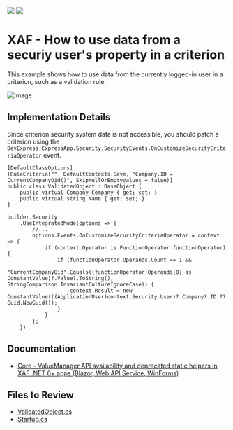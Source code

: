 <!-- default badges list -->
[![](https://img.shields.io/badge/Open_in_DevExpress_Support_Center-FF7200?style=flat-square&logo=DevExpress&logoColor=white)](https://supportcenter.devexpress.com/ticket/details/E3945)
[![](https://img.shields.io/badge/📖_How_to_use_DevExpress_Examples-e9f6fc?style=flat-square)](https://docs.devexpress.com/GeneralInformation/403183)
<!-- default badges end -->

# XAF - How to use data from a securiy user's property in a criterion

This example shows how to use data from the currently logged-in user in a criterion, such as a validation rule.

![image](https://github.com/DevExpress-Examples/XAF_how-to-create-a-custom-function-criteria-operator-e3945/assets/14300209/979f25d7-23d3-4f60-a30f-18e61f8e0d7b)

## Implementation Details

Since criterion security system data is not accessible, you should patch a criterion using the `DevExpress.ExpressApp.Security.SecurityEvents.OnCustomizeSecurityCriteriaOperator` event. 

```cs{2}
[DefaultClassOptions]
[RuleCriteria("", DefaultContexts.Save, "Company.ID = CurrentCompanyOid()", SkipNullOrEmptyValues = false)]
public class ValidatedObject : BaseObject {
    public virtual Company Company { get; set; }
    public virtual string Name { get; set; }
}

```

```cs{4-12}
builder.Security
    .UseIntegratedMode(options => {
        //...    
        options.Events.OnCustomizeSecurityCriteriaOperator = context => {
            if (context.Operator is FunctionOperator functionOperator) {
                if (functionOperator.Operands.Count == 1 &&
                    "CurrentCompanyOid".Equals((functionOperator.Operands[0] as ConstantValue)?.Value?.ToString(), StringComparison.InvariantCultureIgnoreCase)) {
                    context.Result = new ConstantValue(((ApplicationUser)context.Security.User)?.Company?.ID ?? Guid.NewGuid());
                }
            }
        };
    })
```


## Documentation

- [Core - ValueManager API availability and deprecated static helpers in XAF .NET 6+ apps (Blazor, Web API Service, WinForms)](https://supportcenter.devexpress.com/ticket/details/t1121273/core-valuemanager-api-availability-and-deprecated-static-helpers-in-xaf-net-6-apps)


## Files to Review

- [ValidatedObject.cs](CS/EF/CustomOperatorEF/CustomOperatorEF.Module/BusinessObjects/ValidatedObject.cs)
- [Startup.cs](CS/EF/CustomOperatorEF/CustomOperatorEF.Blazor.Server/Startup.cs)

